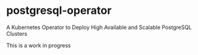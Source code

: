 # postgresql-operator
A Kubernetes Operator to Deploy High Available and Scalable PostgreSQL Clusters

This is a work in progress
